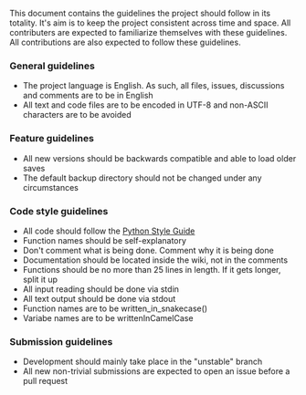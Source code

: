This document contains the guidelines the project should follow in its totality. 
It's aim is to keep the project consistent across time and space.
All contributers are expected to familiarize themselves with these guidelines.
All contributions are also expected to follow these guidelines.

### General guidelines
- The project language is English. As such, all files, issues, discussions and comments are to be in English
- All text and code files are to be encoded in UTF-8 and non-ASCII characters are to be avoided

### Feature guidelines
- All new versions should be backwards compatible and able to load older saves
- The default backup directory should not be changed under any circumstances

### Code style guidelines
- All code should follow the [Python Style Guide](https://www.python.org/dev/peps/pep-0008/)
- Function names should be self-explanatory
- Don't comment what is being done. Comment why it is being done
- Documentation should be located inside the wiki, not in the comments
- Functions should be no more than 25 lines in length. If it gets longer, split it up
- All input reading should be done via stdin
- All text output should be done via stdout
- Function names are to be written_in_snakecase()
- Variabe names are to be writtenInCamelCase

### Submission guidelines
- Development should mainly take place in the "unstable" branch
- All new non-trivial submissions are expected to open an issue before a pull request
